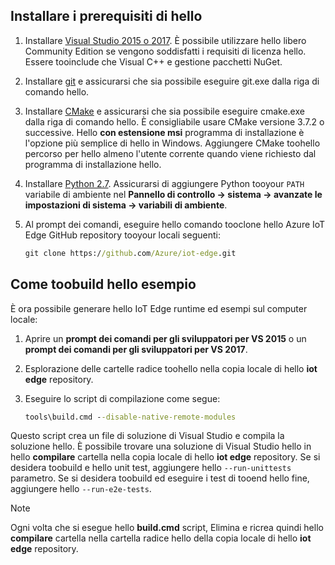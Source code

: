## <a name="install-hello-prerequisites"></a>Installare i prerequisiti di hello

1. Installare [Visual Studio 2015 o 2017](https://www.visualstudio.com). È possibile utilizzare hello libero Community Edition se vengono soddisfatti i requisiti di licenza hello. Essere tooinclude che Visual C++ e gestione pacchetti NuGet.

1. Installare [git](http://www.git-scm.com) e assicurarsi che sia possibile eseguire git.exe dalla riga di comando hello.

1. Installare [CMake](https://cmake.org/download/) e assicurarsi che sia possibile eseguire cmake.exe dalla riga di comando hello. È consigliabile usare CMake versione 3.7.2 o successive. Hello **con estensione msi** programma di installazione è l'opzione più semplice di hello in Windows. Aggiungere CMake toohello percorso per hello almeno l'utente corrente quando viene richiesto dal programma di installazione hello.

1. Installare [Python 2.7](https://www.python.org/downloads/release/python-27). Assicurarsi di aggiungere Python tooyour `PATH` variabile di ambiente nel **Pannello di controllo -> sistema -> avanzate le impostazioni di sistema -> variabili di ambiente**.

1. Al prompt dei comandi, eseguire hello comando tooclone hello Azure IoT Edge GitHub repository tooyour locali seguenti:

    ```cmd
    git clone https://github.com/Azure/iot-edge.git
    ```

## <a name="how-toobuild-hello-sample"></a>Come toobuild hello esempio

È ora possibile generare hello IoT Edge runtime ed esempi sul computer locale:

1. Aprire un **prompt dei comandi per gli sviluppatori per VS 2015** o un **prompt dei comandi per gli sviluppatori per VS 2017**.

1. Esplorazione delle cartelle radice toohello nella copia locale di hello **iot edge** repository.

1. Eseguire lo script di compilazione come segue:

    ```cmd
    tools\build.cmd --disable-native-remote-modules
    ```

Questo script crea un file di soluzione di Visual Studio e compila la soluzione hello. È possibile trovare una soluzione di Visual Studio hello in hello **compilare** cartella nella copia locale di hello **iot edge** repository. Se si desidera toobuild e hello unit test, aggiungere hello `--run-unittests` parametro. Se si desidera toobuild ed eseguire i test di tooend hello fine, aggiungere hello `--run-e2e-tests`.

> [!NOTE]
> Ogni volta che si esegue hello **build.cmd** script, Elimina e ricrea quindi hello **compilare** cartella nella cartella radice hello della copia locale di hello **iot edge** repository.
